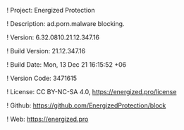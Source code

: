 ! Project: Energized Protection

! Description: ad.porn.malware blocking.

! Version: 6.32.0810.21.12.347.16

! Build Version: 21.12.347.16

! Build Date: Mon, 13 Dec 21 16:15:52 +06

! Version Code: 3471615

! License: CC BY-NC-SA 4.0, https://energized.pro/license

! Github: https://github.com/EnergizedProtection/block

! Web: https://energized.pro
